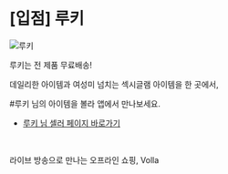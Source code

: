 # [입점] 루키

![루키](../../assets/marketing/dist/seller-rookie.png)

루키는 전 제품 무료배송!

데일리한 아이템과 여성미 넘치는 섹시글램 아이템을 한 곳에서,

#루키 님의 아이템을 볼라 앱에서 만나보세요.

- [루키 님 셀러 페이지 바로가기](volla://deeplink/seller/21)

<br>

라이브 방송으로 만나는 오프라인 쇼핑, Volla
